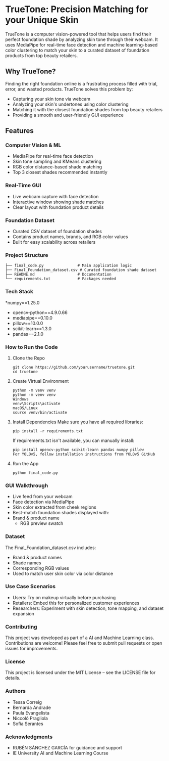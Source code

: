 # TrueTone: Precision Matching for your Unique Skin
TrueTone is a computer vision-powered tool that helps users find their perfect foundation shade by analyzing skin tone through their webcam. It uses MediaPipe for real-time face detection and machine learning-based color clustering to match your skin to a curated dataset of foundation products from top beauty retailers.

## Why TrueTone?
Finding the right foundation online is a frustrating process filled with trial, error, and wasted products. 
TrueTone solves this problem by:
* Capturing your skin tone via webcam
* Analyzing your skin's undertones using color clustering
* Matching it with the closest foundation shades from top beauty retailers
* Providing a smooth and user-friendly GUI experience

## Features
### Computer Vision & ML
* MediaPipe for real-time face detection
* Skin tone sampling and KMeans clustering
* RGB color distance-based shade matching
* Top 3 closest shades recommended instantly
  
### Real-Time GUI
* Live webcam capture with face detection
* Interactive window showing shade matches
* Clear layout with foundation product details

### Foundation Dataset
* Curated CSV dataset of foundation shades
* Contains product names, brands, and RGB color values
* Built for easy scalability across retailers
###  Project Structure
```
├── final_code.py               # Main application logic
├── Final_Foundation_dataset.csv # Curated foundation shade dataset
├── README.md                   # Documentation
└── requirements.txt            # Packages needed
```
### Tech Stack
*numpy==1.25.0
* opencv-python==4.9.0.66
* mediapipe==0.10.0
* pillow==10.0.0
* scikit-learn==1.3.0
* pandas==2.1.0
  
### How to Run the Code
1. Clone the Repo
   ```
   git clone https://github.com/yourusername/truetone.git
   cd truetone
   ```
3. Create Virtual Environment
   ```
   python -m venv venv
   python -m venv venv
   Windows
   venv\Scripts\activate
   macOS/Linux
   source venv/bin/activate
   ```
5. Install Dependencies
   Make sure you have all required libraries:
   ```
   pip install -r requirements.txt
   ```
   If requirements.txt isn't available, you can manually install:
   ```
   pip install opencv-python scikit-learn pandas numpy pillow
   For YOLOv5, follow installation instructions from YOLOv5 GitHub
   ```
7. Run the App
   ```
   python final_code.py
   ```

### GUI Walkthrough
* Live feed from your webcam
* Face detection via MediaPipe
* Skin color extracted from cheek regions
* Best-match foundation shades displayed with:
* Brand & product name
  * RGB preview swatch
    
### Dataset
The Final_Foundation_dataset.csv includes:
* Brand & product names
* Shade names
* Corresponding RGB values
* Used to match user skin color via color distance

### Use Case Scenarios
* Users: Try on makeup virtually before purchasing
* Retailers: Embed this for personalized customer experiences
* Researchers: Experiment with skin detection, tone mapping, and dataset expansion

### Contributing
This project was developed as part of a AI and Machine Learning class. Contributions are welcome! Please feel free to submit pull requests or open issues for improvements.

### License
This project is licensed under the MIT License – see the LICENSE file for details.

### Authors
* Tessa Correig
* Bernarda Andrade
* Paula Evangelista
* Niccoló Pragliola
* Sofía Serantes

### Acknowledgments
* RUBÉN SÁNCHEZ GARCÍA for guidance and support
* IE University AI and Machine Learning Course

